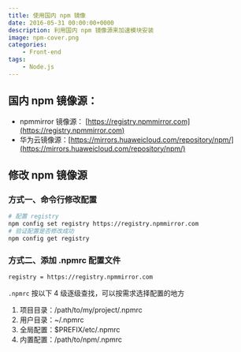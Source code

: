 ```yaml
---
title: 使用国内 npm 镜像
date: 2016-05-31 00:00:00+0000
description: 利用国内 npm 镜像源来加速模块安装
image: npm-cover.png
categories:
    - Front-end
tags: 
    - Node.js
---
```


## 国内 npm 镜像源：
- npmmirror 镜像源： [https://registry.npmmirror.com](https://registry.npmmirror.com)
- 华为云镜像源：[https://mirrors.huaweicloud.com/repository/npm/](https://mirrors.huaweicloud.com/repository/npm/)


## 修改 npm 镜像源

### 方式一、命令行修改配置
```bash
# 配置 registry
npm config set registry https://registry.npmmirror.com
# 验证配置是否修改成功
npm config get registry
```

### 方式二、添加 .npmrc 配置文件
```bash
registry = https://registry.npmmirror.com
```
`.npmrc` 按以下 4 级逐级查找，可以按需求选择配置的地方
1. 项目目录：/path/to/my/project/.npmrc
2. 用户目录：~/.npmrc
3. 全局配置：$PREFIX/etc/.npmrc
4. 内置配置：/path/to/npm/.npmrc
